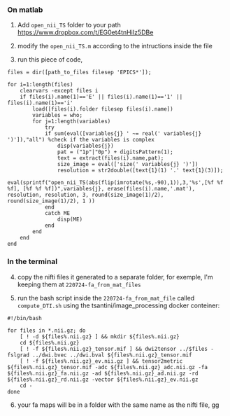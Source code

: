 ### On matlab

1) Add `open_nii_TS` folder to your path
https://www.dropbox.com/t/EG0et4tnHiIz5DBe

2) modify the `open_nii_TS.m` according to the intructions inside the file

3) run this piece of code, 

```
files = dir([path_to_files filesep 'EPICS*']);

for i=1:length(files)
    clearvars -except files i
    if files(i).name(1)=='E' || files(i).name(1)=='1' || files(i).name(1)=='i'
        load([files(i).folder filesep files(i).name])
        variables = who;
        for j=1:length(variables)
            try
            if sum(eval([variables{j} ' ~= real(' variables{j} ')']),"all") %check if the variables is complex
                disp(variables{j})
                pat = ("1p"|"0p") + digitsPattern(1);
                text = extract(files(i).name,pat);
                size_image = eval(['size(' variables{j} ')'])
                resolution = str2double([text{1}(1) '.' text{1}(3)]);
                eval(sprintf("open_nii_TS(abs(flip(imrotate(%s,-90),1)),3,'%s',[%f %f %f], [%f %f %f])",variables{j}, erase(files(i).name,'.mat'), resolution, resolution, 3, round(size_image(1)/2), round(size_image(1)/2), 1 ))
            end
            catch ME
                disp(ME)
            end
        end
    end
end
```

### In the terminal

4) copy the nifti files it generated to a separate folder, for exemple, I'm keeping them at `220724-fa_from_mat_files`

5) run the bash script inside the `220724-fa_from_mat_file` called `compute_DTI.sh` using the tsantini/image_processing docker conteiner:

```
#!/bin/bash

for files in *.nii.gz; do
	[ ! -d ${files%.nii.gz} ] && mkdir ${files%.nii.gz}
	cd ${files%.nii.gz}
	[ ! -f ${files%.nii.gz}_tensor.mif ] && dwi2tensor ../$files -fslgrad ../dwi.bvec ../dwi.bval ${files%.nii.gz}_tensor.mif
	[ ! -f ${files%.nii.gz}_ev.nii.gz ] && tensor2metric  ${files%.nii.gz}_tensor.mif -adc ${files%.nii.gz}_adc.nii.gz -fa ${files%.nii.gz}_fa.nii.gz -ad ${files%.nii.gz}_ad.nii.gz -rd ${files%.nii.gz}_rd.nii.gz -vector ${files%.nii.gz}_ev.nii.gz
    cd -
done
```

6) your fa maps will be in a folder with the same name as the nifti file, gg
